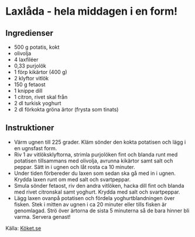 # Laxlåda - hela middagen i en form!

## Ingredienser

* 500 g potatis, kokt
* olivolja
* 4  laxfiléer
* 0,33  purjolök
* 1 förp kikärtor (400 g)
* 2 klyftor vitlök
* 150 g fetaost
* 1 knippe dill
* 1  citron, rivet skal från
* 2 dl turkisk yoghurt
* 2 dl förkokta gröna ärtor (frysta som tinats)

## Instruktioner

* Värm ugnen till 225 grader. Kläm sönder den kokta potatisen och lägg i en ugnsfast form. 
* Riv 1 av vitlöksklyftorna, strimla purjolöken fint och blanda runt med potatisen tillsammans med olivolja, avrunna kikärtor samt salt och peppar. Sätt in i ugnen och låt rosta ca 10 minuter.
* Under tiden förbereder du laxen som sedan ska gå med in i ugnen. Krydda laxen runt om med salt och svartpeppar. 
* Smula sönder fetaost, riv den andra vitlöken, hacka dill fint och blanda med rivet citronskal samt yoghurt. Krydda med salt och svartpeppar. 
* Lägg laxen ovanpå potatisen och fördela yoghurtblandningen över fisken. Stek i mitten av ugnen i ca 20 minuter eller tills fisken är genomlagad. Strö över ärtorna de sista 5 minuterna så de bara hinner bli varma. Servera genast!

Källa: [Köket.se](https://www.koket.se/laxlada-hela-middagen-i-en-form)